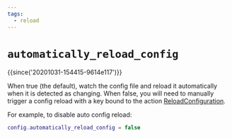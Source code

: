 ```yaml
---
tags:
  - reload
---
```

# `automatically_reload_config`

{{since('20201031-154415-9614e117')}}

When true (the default), watch the config file and reload it
automatically when it is detected as changing.
When false, you will need to manually trigger a config reload
with a key bound to the action [ReloadConfiguration](../keyassignment/ReloadConfiguration.md).

For example, to disable auto config reload:

```lua
config.automatically_reload_config = false
```
